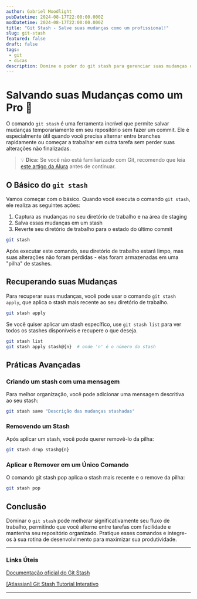 ```yaml
---
author: Gabriel Moodlight
pubDatetime: 2024-08-17T22:00:00.000Z
modDatetime: 2024-08-17T22:00:00.000Z
title: "Git Stash - Salve suas mudanças como um profissional!"
slug: git-stash
featured: false
draft: false
tags:
 - git
 - dicas
description: Domine o poder do git stash para gerenciar suas mudanças de código com eficiência!
---
```


# Salvando suas Mudanças como um Pro 🚀

O comando `git stash` é uma ferramenta incrível que permite salvar mudanças temporariamente em seu repositório sem fazer um commit. Ele é especialmente útil quando você precisa alternar entre branches rapidamente ou começar a trabalhar em outra tarefa sem perder suas alterações não finalizadas.

> 💡 **Dica:** Se você não está familiarizado com Git, recomendo que leia [este artigo da Alura](https://www.alura.com.br/artigos/o-que-e-git-github) antes de continuar.


## O Básico do `git stash`

Vamos começar com o básico. Quando você executa o comando `git stash`, ele realiza as seguintes ações:

1. Captura as mudanças no seu diretório de trabalho e na área de staging
2. Salva essas mudanças em um stash
3. Reverte seu diretório de trabalho para o estado do último commit

```bash
git stash
```
Após executar este comando, seu diretório de trabalho estará limpo, mas suas alterações não foram perdidas - elas foram armazenadas em uma "pilha" de stashes.

## Recuperando suas Mudanças
Para recuperar suas mudanças, você pode usar o comando `git stash apply`, que aplica o stash mais recente ao seu diretório de trabalho.

```bash
git stash apply
```
Se você quiser aplicar um stash específico, use `git stash list` para ver todos os stashes disponíveis e recupere o que deseja.
```bash
git stash list
git stash apply stash@{n}  # onde 'n' é o número do stash
```

## Práticas Avançadas

### Criando um stash com uma mensagem
Para melhor organização, você pode adicionar uma mensagem descritiva ao seu stash:
```bash
git stash save "Descrição das mudanças stashadas"
```

### Removendo um Stash
Após aplicar um stash, você pode querer removê-lo da pilha:
```bash
git stash drop stash@{n}
```

### Aplicar e Remover em um Único Comando
O comando git stash pop aplica o stash mais recente e o remove da pilha:
```bash
git stash pop
```

## Conclusão

Dominar o `git stash` pode melhorar significativamente seu fluxo de trabalho, permitindo que você alterne entre tarefas com facilidade e mantenha seu repositório organizado. Pratique esses comandos e integre-os à sua rotina de desenvolvimento para maximizar sua produtividade.

---

### Links Úteis

<a href="https://git-scm.com/docs/git-stash" target="_blank">Documentação oficial do Git Stash</a>

<a href="https://atlassian.com/git/tutorials/saving-changes/git-stash#stashing-your-work" target="_blank">[Atlassian] Git Stash Tutorial Interativo</a>

---